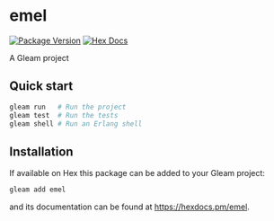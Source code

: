 # emel

[![Package Version](https://img.shields.io/hexpm/v/emel)](https://hex.pm/packages/emel)
[![Hex Docs](https://img.shields.io/badge/hex-docs-ffaff3)](https://hexdocs.pm/emel/)

A Gleam project

## Quick start

```sh
gleam run   # Run the project
gleam test  # Run the tests
gleam shell # Run an Erlang shell
```

## Installation

If available on Hex this package can be added to your Gleam project:

```sh
gleam add emel
```

and its documentation can be found at <https://hexdocs.pm/emel>.
